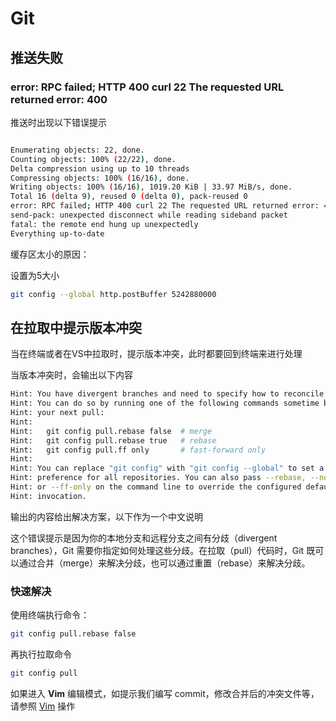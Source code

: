# Git


## 推送失败

### error: RPC failed; HTTP 400 curl 22 The requested URL returned error: 400

推送时出现以下错误提示

```bash

Enumerating objects: 22, done.
Counting objects: 100% (22/22), done.
Delta compression using up to 10 threads
Compressing objects: 100% (16/16), done.
Writing objects: 100% (16/16), 1019.20 KiB | 33.97 MiB/s, done.
Total 16 (delta 9), reused 0 (delta 0), pack-reused 0
error: RPC failed; HTTP 400 curl 22 The requested URL returned error: 400
send-pack: unexpected disconnect while reading sideband packet
fatal: the remote end hung up unexpectedly
Everything up-to-date

```

缓存区太小的原因：

设置为5大小
```bash
git config --global http.postBuffer 5242880000
```

## 在拉取中提示版本冲突

当在终端或者在VS中拉取时，提示版本冲突，此时都要回到终端来进行处理

当版本冲突时，会输出以下内容

```bash
Hint: You have divergent branches and need to specify how to reconcile them.
Hint: You can do so by running one of the following commands sometime before
Hint: your next pull:
Hint: 
Hint:   git config pull.rebase false  # merge
Hint:   git config pull.rebase true   # rebase
Hint:   git config pull.ff only       # fast-forward only
Hint: 
Hint: You can replace "git config" with "git config --global" to set a default
Hint: preference for all repositories. You can also pass --rebase, --no-rebase,
Hint: or --ff-only on the command line to override the configured default per
Hint: invocation.
```

输出的内容给出解决方案，以下作为一个中文说明

这个错误提示是因为你的本地分支和远程分支之间有分歧（divergent branches），Git 需要你指定如何处理这些分歧。在拉取（pull）代码时，Git 既可以通过合并（merge）来解决分歧，也可以通过重置（rebase）来解决分歧。


### 快速解决

使用终端执行命令：

```sh
git config pull.rebase false
```

再执行拉取命令
```sh
git config pull
```

如果进入 **Vim** 编辑模式，如提示我们编写 commit，修改合并后的冲突文件等，请参照 [Vim](vim.md) 操作
